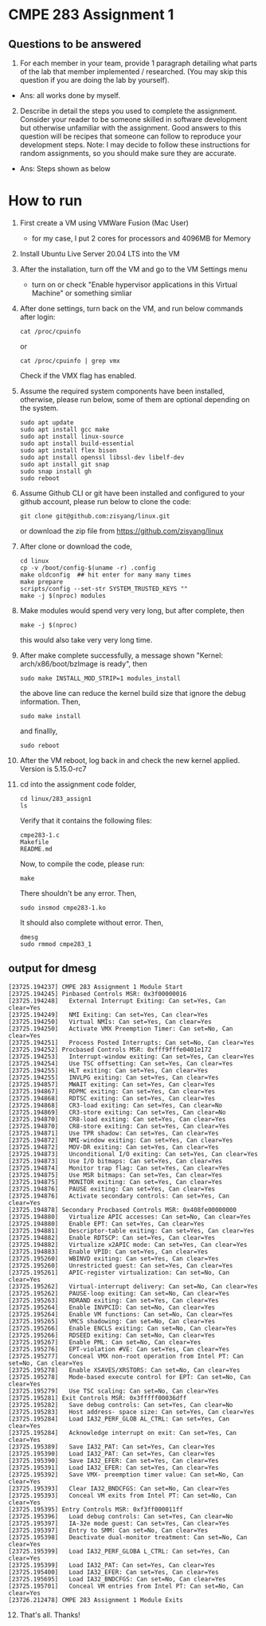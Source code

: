 # CMPE 283 Assignment 1
## Questions to be answered
1. For each member in your team, provide 1 paragraph detailing what parts of the lab that member implemented / researched. (You may skip this question if you are doing the lab by yourself).
- Ans: all works done by myself.
2. Describe in detail the steps you used to complete the assignment. Consider your reader to be someone skilled in software development but otherwise unfamiliar with the assignment. Good answers to this question will be recipes that someone can follow to reproduce your development steps.
Note: I may decide to follow these instructions for random assignments, so you should make sure they are accurate.
- Ans: Steps shown as below

# How to run
1. First create a VM using VMWare Fusion (Mac User)
    - for my case, I put 2 cores for processors and 4096MB for Memory
2. Install Ubuntu Live Server 20.04 LTS into the VM
3. After the installation, turn off the VM and go to the VM Settings menu
    - turn on or check "Enable hypervisor applications in this Virtual Machine" or something simliar
4. After done settings, turn back on the VM, and run below commands after login:
    ```
    cat /proc/cpuinfo 
    ```
    or
    ```
    cat /proc/cpuinfo | grep vmx
    ```
    Check if the VMX flag has enabled.
5. Assume the required system components have been installed, otherwise, please run below, some of them are optional depending on the system.
    ```
    sudo apt update
    sudo apt install gcc make
    sudo apt install linux-source
    sudo apt install build-essential
    sudo apt install flex bison
    sudo apt install openssl libssl-dev libelf-dev
    sudo apt install git snap
    sudo snap install gh
    sudo reboot
    ```
6. Assume Github CLI or git have been installed and configured to your github account, please run below to clone the code:
    ```
    git clone git@github.com:zisyang/linux.git
    ```
    or download the zip file from https://github.com/zisyang/linux
    
7. After clone or download the code, 
    ```
    cd linux
    cp -v /boot/config-$(uname -r) .config
    make oldconfig  ## hit enter for many many times
    make prepare
    scripts/config --set-str SYSTEM_TRUSTED_KEYS ""
    make -j $(nproc) modules
    ```
8. Make modules would spend very very long, but after complete, then
    ```
    make -j $(nproc)
    ```
    this would also take very very long time. 
9. After make complete successfully, a message shown "Kernel: arch/x86/boot/bzImage is ready", then
    ```
    sudo make INSTALL_MOD_STRIP=1 modules_install
    ```
    the above line can reduce the kernel build size that ignore the debug information.
    Then,
    ```
    sudo make install
    ```
    and finallly,
    ```
    sudo reboot
    ```
10. After the VM reboot, log back in and check the new kernel applied. Version is 5.15.0-rc7
11. cd into the assignment code folder,
    ```
    cd linux/283_assign1
    ls
    ```
    Verify that it contains the following files:
    ```
    cmpe283-1.c
    Makefile
    README.md
    ```
    Now, to compile the code, please run:
    ```
    make
    ```
    There shouldn't be any error. Then,
    ```
    sudo insmod cmpe283-1.ko
    ```
    It should also complete without error. Then,
    ```
    dmesg
    sudo rmmod cmpe283_1
    ```

## output for dmesg
```
[23725.194237] CMPE 283 Assignment 1 Module Start
[23725.194245] Pinbased Controls MSR: 0x3f00000016
[23725.194248]   External Interrupt Exiting: Can set=Yes, Can clear=Yes
[23725.194249]   NMI Exiting: Can set=Yes, Can clear=Yes
[23725.194250]   Virtual NMIs: Can set=Yes, Can clear=Yes
[23725.194250]   Activate VMX Preemption Timer: Can set=No, Can clear=Yes
[23725.194251]   Process Posted Interrupts: Can set=No, Can clear=Yes
[23725.194252] Procbased Controls MSR: 0xfff9fffe0401e172
[23725.194253]   Interrupt-window exiting: Can set=Yes, Can clear=Yes
[23725.194254]   Use TSC offsetting: Can set=Yes, Can clear=Yes
[23725.194255]   HLT exiting: Can set=Yes, Can clear=Yes
[23725.194255]   INVLPG exiting: Can set=Yes, Can clear=Yes
[23725.194857]   MWAIT exiting: Can set=Yes, Can clear=Yes
[23725.194867]   RDPMC exiting: Can set=Yes, Can clear=Yes
[23725.194868]   RDTSC exiting: Can set=Yes, Can clear=Yes
[23725.194868]   CR3-load exiting: Can set=Yes, Can clear=No
[23725.194869]   CR3-store exiting: Can set=Yes, Can clear=No
[23725.194870]   CR8-load exiting: Can set=Yes, Can clear=Yes
[23725.194870]   CR8-store exiting: Can set=Yes, Can clear=Yes
[23725.194871]   Use TPR shadow: Can set=Yes, Can clear=Yes
[23725.194872]   NMI-window exiting: Can set=Yes, Can clear=Yes
[23725.194872]   MOV-DR exiting: Can set=Yes, Can clear=Yes
[23725.194873]   Unconditional I/O exiting: Can set=Yes, Can clear=Yes
[23725.194873]   Use I/O bitmaps: Can set=Yes, Can clear=Yes
[23725.194874]   Monitor trap flag: Can set=Yes, Can clear=Yes
[23725.194875]   Use MSR bitmaps: Can set=Yes, Can clear=Yes
[23725.194875]   MONITOR exiting: Can set=Yes, Can clear=Yes
[23725.194876]   PAUSE exiting: Can set=Yes, Can clear=Yes
[23725.194876]   Activate secondary controls: Can set=Yes, Can clear=Yes
[23725.194878] Secondary Procbased Controls MSR: 0x408fe00000000
[23725.194880]   Virtualize APIC accesses: Can set=No, Can clear=Yes
[23725.194880]   Enable EPT: Can set=Yes, Can clear=Yes
[23725.194881]   Descriptor-table exiting: Can set=Yes, Can clear=Yes
[23725.194882]   Enable RDTSCP: Can set=Yes, Can clear=Yes
[23725.194882]   Virtualize x2APIC mode: Can set=Yes, Can clear=Yes
[23725.194883]   Enable VPID: Can set=Yes, Can clear=Yes
[23725.195260]   WBINVD exiting: Can set=Yes, Can clear=Yes
[23725.195260]   Unrestricted guest: Can set=Yes, Can clear=Yes
[23725.195261]   APIC-register virtualization: Can set=No, Can clear=Yes
[23725.195262]   Virtual-interrupt delivery: Can set=No, Can clear=Yes
[23725.195262]   PAUSE-loop exiting: Can set=No, Can clear=Yes
[23725.195263]   RDRAND exiting: Can set=Yes, Can clear=Yes
[23725.195264]   Enable INVPCID: Can set=No, Can clear=Yes
[23725.195264]   Enable VM functions: Can set=No, Can clear=Yes
[23725.195265]   VMCS shadowing: Can set=No, Can clear=Yes
[23725.195266]   Enable ENCLS exiting: Can set=No, Can clear=Yes
[23725.195266]   RDSEED exiting: Can set=No, Can clear=Yes
[23725.195267]   Enable PML: Can set=No, Can clear=Yes
[23725.195276]   EPT-violation #VE: Can set=Yes, Can clear=Yes
[23725.195277]   Conceal VMX non-root operation from Intel PT: Can set=No, Can clear=Yes
[23725.195278]   Enable XSAVES/XRSTORS: Can set=No, Can clear=Yes
[23725.195278]   Mode-based execute control for EPT: Can set=No, Can clear=Yes
[23725.195279]   Use TSC scaling: Can set=No, Can clear=Yes
[23725.195281] Exit Controls MSR: 0x3fffff00036dff
[23725.195282]   Save debug controls: Can set=Yes, Can clear=No
[23725.195283]   Host address- space size: Can set=Yes, Can clear=Yes
[23725.195284]   Load IA32_PERF_GLOB AL_CTRL: Can set=Yes, Can clear=Yes
[23725.195284]   Acknowledge interrupt on exit: Can set=Yes, Can clear=Yes
[23725.195389]   Save IA32_PAT: Can set=Yes, Can clear=Yes
[23725.195390]   Load IA32_PAT: Can set=Yes, Can clear=Yes
[23725.195390]   Save IA32_EFER: Can set=Yes, Can clear=Yes
[23725.195391]   Load IA32_EFER: Can set=Yes, Can clear=Yes
[23725.195392]   Save VMX- preemption timer value: Can set=No, Can clear=Yes
[23725.195393]   Clear IA32_BNDCFGS: Can set=No, Can clear=Yes
[23725.195393]   Conceal VM exits from Intel PT: Can set=No, Can clear=Yes
[23725.195395] Entry Controls MSR: 0xf3ff000011ff
[23725.195396]   Load debug controls: Can set=Yes, Can clear=No
[23725.195397]   IA-32e mode guest: Can set=Yes, Can clear=Yes
[23725.195397]   Entry to SMM: Can set=No, Can clear=Yes
[23725.195398]   Deactivate dual-monitor treatment: Can set=No, Can clear=Yes
[23725.195399]   Load IA32_PERF_GLOBA L_CTRL: Can set=Yes, Can clear=Yes
[23725.195399]   Load IA32_PAT: Can set=Yes, Can clear=Yes
[23725.195400]   Load IA32_EFER: Can set=Yes, Can clear=Yes
[23725.195695]   Load IA32_BNDCFGS: Can set=No, Can clear=Yes
[23725.195701]   Conceal VM entries from Intel PT: Can set=No, Can clear=Yes
[23726.212478] CMPE 283 Assignment 1 Module Exits
```

12. That's all. Thanks!
